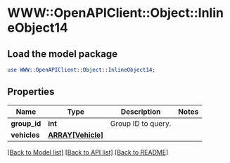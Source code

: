 # WWW::OpenAPIClient::Object::InlineObject14

## Load the model package
```perl
use WWW::OpenAPIClient::Object::InlineObject14;
```

## Properties
Name | Type | Description | Notes
------------ | ------------- | ------------- | -------------
**group_id** | **int** | Group ID to query. | 
**vehicles** | [**ARRAY[Vehicle]**](Vehicle.md) |  | 

[[Back to Model list]](../README.md#documentation-for-models) [[Back to API list]](../README.md#documentation-for-api-endpoints) [[Back to README]](../README.md)


